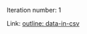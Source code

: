 Iteration number: 1

Link: [outline: data-in-csv](https://docs.google.com/document/d/1ylgy8_6aHXYq3yWGU_VbkLXxsHHzjs6DC4E7E6cuPIM/edit)